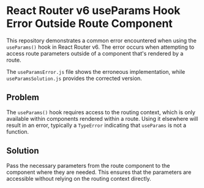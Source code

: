 # React Router v6 useParams Hook Error Outside Route Component

This repository demonstrates a common error encountered when using the `useParams()` hook in React Router v6.  The error occurs when attempting to access route parameters outside of a component that's rendered by a route.

The `useParamsError.js` file shows the erroneous implementation, while `useParamsSolution.js` provides the corrected version.

## Problem
The `useParams()` hook requires access to the routing context, which is only available within components rendered within a route.  Using it elsewhere will result in an error, typically a `TypeError` indicating that `useParams` is not a function.

## Solution
Pass the necessary parameters from the route component to the component where they are needed.  This ensures that the parameters are accessible without relying on the routing context directly.